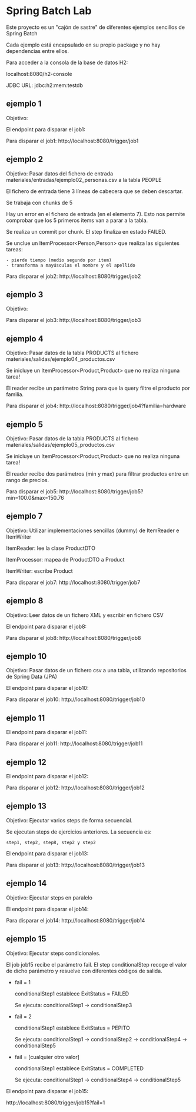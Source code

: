 # Spring Batch Lab

Este proyecto es un "cajón de sastre" de diferentes ejemplos sencillos de Spring Batch

Cada ejemplo está encapsulado en su propio package y no hay dependencias entre ellos.

Para acceder a la consola de la base de datos H2:

localhost:8080/h2-console

JDBC URL: jdbc:h2:mem:testdb

## ejemplo 1

Objetivo:

El endpoint para disparar el job1:

Para disparar el job1: http://localhost:8080/trigger/job1

## ejemplo 2

Objetivo: Pasar datos del fichero de entrada materiales/entradas/ejemplo02_personas.csv a la tabla PEOPLE

El fichero de entrada tiene 3 líneas de cabecera que se deben descartar.

Se trabaja con chunks de 5

Hay un error en el fichero de entrada (en el elemento 7). Esto nos permite comprobar que los 5 primeros items van a parar a la tabla.

Se realiza un commit por chunk. El step finaliza en estado FAILED.

Se unclue un ItemProcessor<Person,Person> que realiza las siguientes tareas:

	- pierde tiempo (medio segundo por item)
	- transforma a mayúsculas el nombre y el apellido
	
Para disparar el job2: http://localhost:8080/trigger/job2

## ejemplo 3

Objetivo:

Para disparar el job3: http://localhost:8080/trigger/job3

## ejemplo 4

Objetivo: Pasar datos de la tabla PRODUCTS al fichero materiales/salidas/ejemplo04_productos.csv

Se inicluye un ItemProcessor<Product,Product> que no realiza ninguna tarea!

El reader recibe un parámetro String para que la query filtre el producto por familia.

Para disparar el job4: http://localhost:8080/trigger/job4?familia=hardware

## ejemplo 5

Objetivo: Pasar datos de la tabla PRODUCTS al fichero materiales/salidas/ejemplo05_productos.csv

Se inicluye un ItemProcessor<Product,Product> que no realiza ninguna tarea!

El reader recibe dos parámetros (min y max) para filtrar productos entre un rango de precios.

Para disparar el job5: http://localhost:8080/trigger/job5?min=100.0&max=150.76

## ejemplo 7

Objetivo: Utilizar implementaciones sencillas (dummy) de ItemReader e ItemWriter

ItemReader: lee la clase ProductDTO

ItemProcessor: mapea de ProductDTO a Product

ItemWriter: escribe Product


Para disparar el job7: http://localhost:8080/trigger/job7

## ejemplo 8

Objetivo: Leer datos de un fichero XML y escribir en fichero CSV

El endpoint para disparar el job8:

Para disparar el job8: http://localhost:8080/trigger/job8


## ejemplo 10

Objetivo: Pasar datos de un fichero csv a una tabla, utilizando repositorios de Spring Data (JPA)

El endpoint para disparar el job10:

Para disparar el job10: http://localhost:8080/trigger/job10

## ejemplo 11

El endpoint para disparar el job11:

Para disparar el job11: http://localhost:8080/trigger/job11

## ejemplo 12

El endpoint para disparar el job12:

Para disparar el job12: http://localhost:8080/trigger/job12

## ejemplo 13

Objetivo: Ejecutar varios steps de forma secuencial.

Se ejecutan steps de ejercicios anteriores.
La secuencia es: 

	step1, step2, step8, step2 y step2	

El endpoint para disparar el job13:

Para disparar el job13: http://localhost:8080/trigger/job13

## ejemplo 14

Objetivo: Ejecutar steps en paralelo

El endpoint para disparar el job14:

Para disparar el job14: http://localhost:8080/trigger/job14

## ejemplo 15

Objetivo: Ejecutar steps condicionales.

El job job15 recibe el parámetro fail. El step conditionalStep recoge el valor de dicho parámetro y resuelve con diferentes códigos de salida.

- fail = 1

	conditionalStep1 establece ExitStatus = FAILED
	
	Se ejecuta: conditionalStep1 -> conditionalStep3

- fail = 2
	
	conditionalStep1 establece ExitStatus = PEPITO
	
	Se ejecuta: conditionalStep1 -> conditionalStep2 -> conditionalStep4 -> conditionalStep5

- fail = [cualquier otro valor]
	
	conditionalStep1 establece ExitStatus = COMPLETED
	
	Se ejecuta: conditionalStep1 -> conditionalStep4 -> conditionalStep5


El endpoint para disparar el job15:

http://localhost:8080/trigger/job15?fail=1
